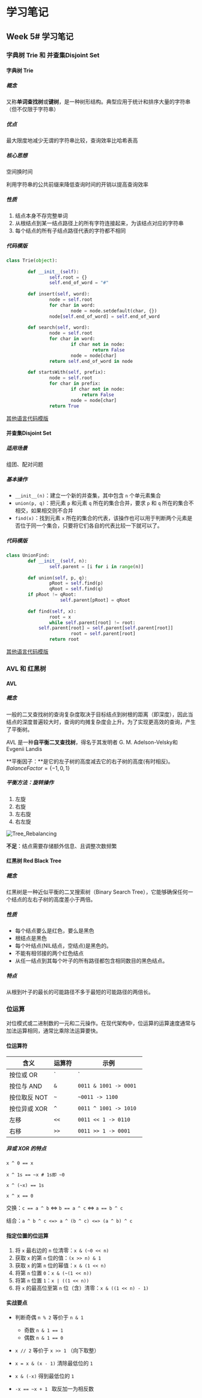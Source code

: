 # 学习笔记

## Week 5# 学习笔记

### 字典树 Trie 和 并查集Disjoint Set

#### 字典树 Trie

##### 概念

又称**单词查找树**或**键树**，是一种树形结构。典型应用于统计和排序大量的字符串（但不仅限于字符串）

##### 优点

最大限度地减少无谓的字符串比较，查询效率比哈希表高

##### 核心思想

空间换时间

利用字符串的公共前缀来降低查询时间的开销以提高查询效率

##### 性质

1. 结点本身不存完整单词
2. 从根结点到某一结点路径上的所有字符连接起来，为该结点对应的字符串
3. 每个结点的所有子结点路径代表的字符都不相同

##### 代码模版

```python
class Trie(object):
  
		def __init__(self): 
				self.root = {} 
				self.end_of_word = "#" 
 
		def insert(self, word): 
				node = self.root 
				for char in word: 
						node = node.setdefault(char, {}) 
				node[self.end_of_word] = self.end_of_word 
 
		def search(self, word): 
				node = self.root 
				for char in word: 
						if char not in node: 
								return False 
						node = node[char] 
				return self.end_of_word in node 
 
		def startsWith(self, prefix): 
				node = self.root 
				for char in prefix: 
						if char not in node: 
							return False 
						node = node[char] 
				return True
```

[其他语言代码模版](https://shimo.im/docs/DP53Y6rOwN8MTCQH/read)

#### 并查集Disjoint Set

##### 适用场景

组团、配对问题

##### 基本操作

- `__init__(n)`：建立一个新的并查集，其中包含 `n` 个单元素集合
- `union(p, q)`：把元素 `p` 和元素 `q` 所在的集合合并，要求 `p` 和 `q` 所在的集合不相交，如果相交则不合并
- `find(x)`：找到元素 `x` 所在的集合的代表，该操作也可以用于判断两个元素是否位于同一个集合，只要将它们各自的代表比较一下就可以了。

##### 代码模版

```python
class UnionFind:
		def __init__(self, n): 
				self.parent = [i for i in range(n)]
 
		def union(self, p, q): 
				pRoot = self.find(p) 
				qRoot = self.find(q)
        if pRoot != qRoot:
					self.parent[pRoot] = qRoot
 
		def find(self, x): 
				root = x
				while self.parent[root] != root: 
          	self.parent[root] = self.parent[self.parent[root]]
						root = self.parent[root] 
				return root
```

[其他语言代码模版](https://shimo.im/docs/VtcxL0kyp04OBHak/read)



### AVL 和 红黑树

#### AVL

##### 概念

一般的二叉查找树的查询复杂度取决于目标结点到树根的距离（即深度），因此当结点的深度普遍较大时，查询的均摊复杂度会上升。为了实现更高效的查询，产生了平衡树。

AVL 是一种**自平衡二叉查找树**，得名于其发明者 G. M. Adelson-Velsky和 Evgenii Landis

**平衡因子：**是它的左子树的高度减去它的右子树的高度(有时相反)。 $BalanceFactor=\{-1, 0, 1\}$

##### 平衡方法：旋转操作

1. 左旋
2. 右旋
3. 左右旋
4. 右左旋

![Tree_Rebalancing](/Users/lau/Documents/lau/AlgorithmLearning/LearningNotes/Algorithms/pics/Tree_Rebalancing.png)

**不足**：结点需要存储额外信息、且调整次数频繁

#### 红黑树 Red Black Tree

##### 概念

红黑树是一种近似平衡的二叉搜索树（Binary Search Tree），它能够确保任何一个结点的左右子树的高度差小于两倍。

##### 性质

- 每个结点要么是红色，要么是黑色
- 根结点是黑色
- 每个叶结点(NIL结点，空结点)是黑色的。
- 不能有相邻接的两个红色结点
- 从任一结点到其每个叶子的所有路径都包含相同数目的黑色结点。

##### 特点

从根到叶子的最长的可能路径不多于最短的可能路径的两倍长。



### 位运算

对位模式或二进制数的一元和二元操作。在现代架构中，位运算的运算速度通常与加法运算相同，通常比乘除法运算要快。

#### 位运算符

| 含义         | 运算符 | 示例                    |
| ------------ | ------ | ----------------------- |
| 按位或 OR    | `|`    | `0011 ｜ 1001 -> 1011 ` |
| 按位与 AND   | `&`    | `0011 & 1001 -> 0001 `  |
| 按位取反 NOT | `~`    | `~0011 -> 1100 `        |
| 按位异或 XOR | `^`    | `0011 ^ 1001 -> 1010 `  |
| 左移         | `<<`   | `0011 << 1 -> 0110 `    |
| 右移         | `>>`   | `0011 >> 1 -> 0001 `    |

##### 异或 XOR 的特点

`x ^ 0 == x`

`x ^ 1s == ~x # 1s即 ~0` 

`x ^ (~x) == 1s`

`x ^ x == 0`

交换：`c == a ^ b` <=> `b == a ^ c`  <=> `a == b ^ c`

结合：`a ^ b ^ c <=> a ^ (b ^ c) <=> (a ^ b) ^ c`

#### 指定位置的位运算

1. 将 `x` 最右边的 `n` 位清零：`x & (~0 << n)`
2. 获取 `x` 的第 `n` 位的值：`(x >> n) & 1`
3. 获取 `x` 的第 `n` 位的幂值：`x & (1 << n) `
4. 将第 `n` 位置 `0`：`x & (~(1 << n))`
5. 将第 `n` 位置 `1`：`x | ((1 << n))`
6. 将 `x` 的最高位至第 `n` 位（含）清零：`x & ((1 << n) - 1)`

#### 实战要点

- 判断奇偶 `n % 2` 等价于 `n & 1`
  - 奇数 `n & 1 == 1`
  - 偶数 `n & 1 == 0`

- `x // 2` 等价于 `x >> 1` （向下取整）
- `x = x & (x - 1)` 清除最低位的 `1`
- `x & (-x)` 得到最低位的 `1`
- `-x == ~x + 1 ` 取反加一为相反数

